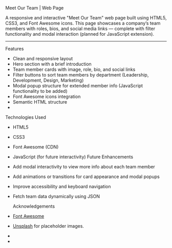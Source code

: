 Meet Our Team | Web Page

A responsive and interactive "Meet Our Team" web page built using HTML5, CSS3, and Font Awesome icons. This page showcases a company’s team members with roles, bios, and social media links — complete with filter functionality and modal interaction (planned for JavaScript extension).

---
Features

- Clean and responsive layout
-  Hero section with a brief introduction
-  Team member cards with image, role, bio, and social links
-  Filter buttons to sort team members by department (Leadership, Development, Design, Marketing)
-  Modal popup structure for extended member info (JavaScript functionality to be added)
-  Font Awesome icons integration
-  Semantic HTML structure
-
Technologies Used
- HTML5
- CSS3
- Font Awesome (CDN)
- JavaScript (for future interactivity)
  Future Enhancements

- Add modal interactivity to view more info about each team member
- Add animations or transitions for card appearance and modal popups
- Improve accessibility and keyboard navigation
- Fetch team data dynamically using JSON

   Acknowledgements
- [Font Awesome](https://fontawesome.com/)
- [Unsplash](https://unsplash.com/) for placeholder images.
- 
- 
